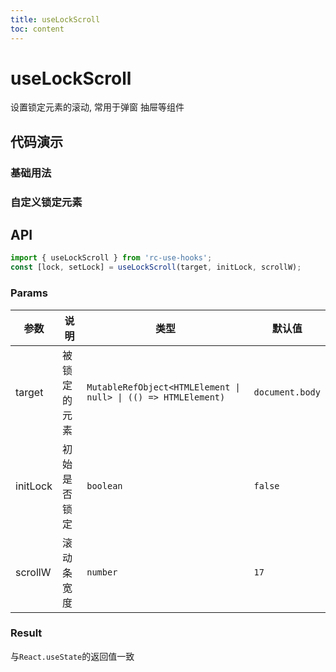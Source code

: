 ```yaml
---
title: useLockScroll
toc: content
---
```


# useLockScroll

设置锁定元素的滚动, 常用于弹窗 抽屉等组件

## 代码演示

### 基础用法

<code src="./demos/Demo1.tsx" ></code>

### 自定义锁定元素

<code src="./demos/Demo2.tsx" ></code>

## API

```ts
import { useLockScroll } from 'rc-use-hooks';
const [lock, setLock] = useLockScroll(target, initLock, scrollW);
```

### Params

| 参数     | 说明         | 类型                                                           | 默认值          |
| -------- | ------------ | -------------------------------------------------------------- | --------------- |
| target   | 被锁定的元素 | `MutableRefObject<HTMLElement \| null> \| (() => HTMLElement)` | `document.body` |
| initLock | 初始是否锁定 | `boolean`                                                      | `false`         |
| scrollW  | 滚动条宽度   | `number`                                                       | `17`            |

### Result

与`React.useState`的返回值一致
